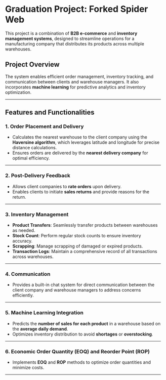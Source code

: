 # Graduation Project: Forked Spider Web
This project is a combination of **B2B e-commerce** and **inventory management systems**, designed to streamline operations for a manufacturing company that distributes its products across multiple warehouses.

## Project Overview

The system enables efficient order management, inventory tracking, and communication between clients and warehouse managers. It also incorporates **machine learning** for predictive analytics and inventory optimization.

---

## Features and Functionalities

### 1. Order Placement and Delivery
- Calculates the nearest warehouse to the client company using the **Haversine algorithm**, which leverages latitude and longitude for precise distance calculations.
- Ensures orders are delivered by the **nearest delivery company** for optimal efficiency.

---

### 2. Post-Delivery Feedback
- Allows client companies to **rate orders** upon delivery.
- Enables clients to initiate **sales returns** and provide reasons for the return.

---

### 3. Inventory Management
- **Product Transfers**: Seamlessly transfer products between warehouses as needed.
- **Stock Count**: Perform regular stock counts to ensure inventory accuracy.
- **Scrapping**: Manage scrapping of damaged or expired products.
- **Transaction Logs**: Maintain a comprehensive record of all transactions across warehouses.

---

### 4. Communication
- Provides a built-in chat system for direct communication between the client company and warehouse managers to address concerns efficiently.

---

### 5. Machine Learning Integration
- Predicts the **number of sales for each product** in a warehouse based on the **average daily demand**.
- Optimizes inventory distribution to avoid **shortages** or **overstocking**.

---

### 6. Economic Order Quantity (EOQ) and Reorder Point (ROP)
- Implements **EOQ** and **ROP** methods to optimize order quantities and minimize costs.

---
